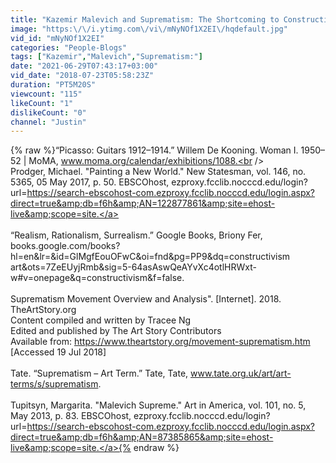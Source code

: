 ```yaml
---
title: "Kazemir Malevich and Suprematism: The Shortcoming to Constructivism"
image: "https:\/\/i.ytimg.com\/vi\/mNyNOf1X2EI\/hqdefault.jpg"
vid_id: "mNyNOf1X2EI"
categories: "People-Blogs"
tags: ["Kazemir","Malevich","Suprematism:"]
date: "2021-06-29T07:43:17+03:00"
vid_date: "2018-07-23T05:58:23Z"
duration: "PT5M20S"
viewcount: "115"
likeCount: "1"
dislikeCount: "0"
channel: "Justin"
---
```

{% raw %}“Picasso: Guitars 1912–1914.” Willem De Kooning. Woman I. 1950–52 | MoMA, www.moma.org/calendar/exhibitions/1088.<br /><br />Prodger, Michael. &quot;Painting a New World.&quot; New Statesman, vol. 146, no. 5365, 05 May 2017, p. 50. EBSCOhost, ezproxy.fcclib.nocccd.edu/login?url=<a rel="nofollow" target="blank" href="https://search-ebscohost-com.ezproxy.fcclib.nocccd.edu/login.aspx?direct=true&amp;db=f6h&amp;AN=122877861&amp;site=ehost-live&amp;scope=site.">https://search-ebscohost-com.ezproxy.fcclib.nocccd.edu/login.aspx?direct=true&amp;db=f6h&amp;AN=122877861&amp;site=ehost-live&amp;scope=site.</a> <br /><br />“Realism, Rationalism, Surrealism.” Google Books, Briony Fer, books.google.com/books?hl=en&amp;lr=&amp;id=GlMgfEouOFwC&amp;oi=fnd&amp;pg=PP9&amp;dq=constructivism art&amp;ots=7ZeEUyjRmb&amp;sig=5-64asAswQeAYvXc4otlHRWxt-w#v=onepage&amp;q=constructivism&amp;f=false.<br /><br />Suprematism Movement Overview and Analysis&quot;. [Internet]. 2018. TheArtStory.org <br />Content compiled and written by Tracee Ng <br />Edited and published by The Art Story Contributors <br />Available from: <a rel="nofollow" target="blank" href="https://www.theartstory.org/movement-suprematism.htm">https://www.theartstory.org/movement-suprematism.htm</a> <br />[Accessed 19 Jul 2018]<br /><br />Tate. “Suprematism – Art Term.” Tate, Tate, www.tate.org.uk/art/art-terms/s/suprematism. <br /><br />Tupitsyn, Margarita. &quot;Malevich Supreme.&quot; Art in America, vol. 101, no. 5, May 2013, p. 83. EBSCOhost, ezproxy.fcclib.nocccd.edu/login?url=<a rel="nofollow" target="blank" href="https://search-ebscohost-com.ezproxy.fcclib.nocccd.edu/login.aspx?direct=true&amp;db=f6h&amp;AN=87385865&amp;site=ehost-live&amp;scope=site.">https://search-ebscohost-com.ezproxy.fcclib.nocccd.edu/login.aspx?direct=true&amp;db=f6h&amp;AN=87385865&amp;site=ehost-live&amp;scope=site.</a>{% endraw %}
